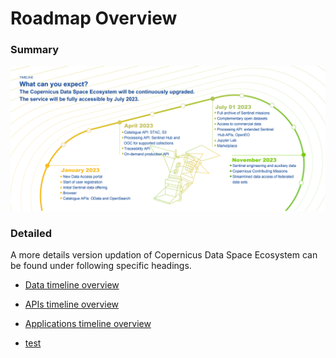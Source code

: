 # Roadmap Overview

### Summary
<!-- |Timeline| Jan-23 | Apr-23 | Jul-23| Nov-23 
|---|---|---|---|----|
|1. | New Data Access portal  | Catalogue API: STAC, S3  | Full archive of Sentinel missions | Sentinel engineering and auxiliary data|
|2. |Start of user registration| Processing API: Sentinel Hub and OGC for supported collections  | Complementary open datasets | Copernicus Contributing Missions |
|3.| Initial Sentinel data offering| Traceability API | Access to commercial data| Streamlined data access of federated data sets  |
|4. |Browser| On-demand production API  | Processing API: extended Sentinel Hub APIs, OpenEO  |   |
| 5.|Catalogue APIs: OData and OpenSearch |   | Jupyter Lab    |      |
|6.|  |  | Marketplace | -->
![Roadmap Summary](./../_images/RoadmapSummary.png)

### Detailed

A more details version updation of Copernicus Data Space Ecosystem can be found under following specific headings.

* [Data timeline overview](/section1/RoadmapTable/DataTable.html)

* [APIs timeline overview](/section1/RoadmapTable/APITable.html)

* [Applications timeline overview](/section1/RoadmapTable/AppTable.html)

* [test](/section1/RoadmapTable/testtablecolapse.html)
